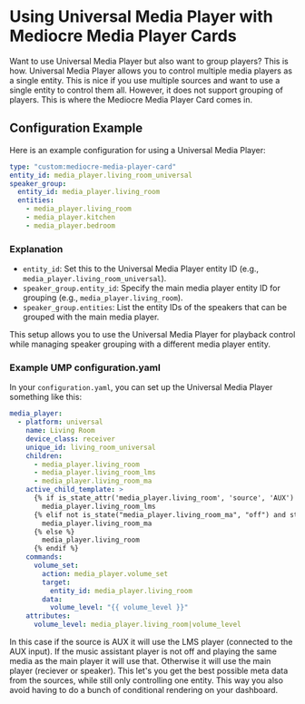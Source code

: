 # Using Universal Media Player with Mediocre Media Player Cards

Want to use Universal Media Player but also want to group players? This is how.
Universal Media Player allows you to control multiple media players as a single entity. This is nice if you use multiple sources and want to use a single entity to control them all. However, it does not support grouping of players. This is where the Mediocre Media Player Card comes in.

## Configuration Example

Here is an example configuration for using a Universal Media Player:

```yaml
type: "custom:mediocre-media-player-card"
entity_id: media_player.living_room_universal
speaker_group:
  entity_id: media_player.living_room
  entities:
    - media_player.living_room
    - media_player.kitchen
    - media_player.bedroom
```

### Explanation

- `entity_id`: Set this to the Universal Media Player entity ID (e.g., `media_player.living_room_universal`).
- `speaker_group.entity_id`: Specify the main media player entity ID for grouping (e.g., `media_player.living_room`).
- `speaker_group.entities`: List the entity IDs of the speakers that can be grouped with the main media player.

This setup allows you to use the Universal Media Player for playback control while managing speaker grouping with a different media player entity.

### Example UMP configuration.yaml

In your `configuration.yaml`, you can set up the Universal Media Player something like this:

```yaml
media_player:
  - platform: universal
    name: Living Room
    device_class: receiver
    unique_id: living_room_universal
    children:
      - media_player.living_room
      - media_player.living_room_lms
      - media_player.living_room_ma
    active_child_template: >
      {% if is_state_attr('media_player.living_room', 'source', 'AUX') %}
        media_player.living_room_lms
      {% elif not is_state("media_player.living_room_ma", "off") and state_attr("media_player.living_room_ma", "media_title") == state_attr("media_player.living_room", "media_title") -%}
        media_player.living_room_ma
      {% else %}
        media_player.living_room
      {% endif %}
    commands:
      volume_set:
        action: media_player.volume_set
        target:
          entity_id: media_player.living_room
        data:
          volume_level: "{{ volume_level }}"
    attributes:
      volume_level: media_player.living_room|volume_level
```

In this case if the source is AUX it will use the LMS player (connected to the AUX input). If the music assistant player is not off and playing the same media as the main player it will use that. Otherwise it will use the main player (reciever or speaker).
This let's you get the best possible meta data from the sources, while still only controlling one entity. This way you also avoid having to do a bunch of conditional rendering on your dashboard.
